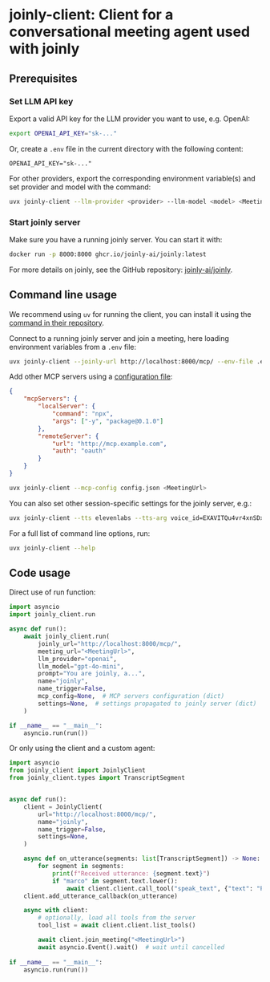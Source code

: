 
# joinly-client: Client for a conversational meeting agent used with joinly

## Prerequisites

### Set LLM API key

Export a valid API key for the LLM provider you want to use, e.g. OpenAI:
```bash
export OPENAI_API_KEY="sk-..."
```

Or, create a `.env` file in the current directory with the following content:
```dotenv
OPENAI_API_KEY="sk-..."
```

For other providers, export the corresponding environment variable(s) and set provider and model with the command:
```bash
uvx joinly-client --llm-provider <provider> --llm-model <model> <MeetingUrl>
```

### Start joinly server

Make sure you have a running joinly server. You can start it with:
```bash
docker run -p 8000:8000 ghcr.io/joinly-ai/joinly:latest
```
For more details on joinly, see the GitHub repository: [joinly-ai/joinly](https://github.com/joinly-ai/joinly).

## Command line usage

We recommend using `uv` for running the client, you can install it using the [command in their repository](https://github.com/astral-sh/uv#Installation).

Connect to a running joinly server and join a meeting, here loading environment variables from a `.env` file:
```bash
uvx joinly-client --joinly-url http://localhost:8000/mcp/ --env-file .env <MeetingUrl>
```

Add other MCP servers using a [configuration file](https://gofastmcp.com/clients/client#configuration-based-clients):
```json
{
    "mcpServers": {
        "localServer": {
            "command": "npx",
            "args": ["-y", "package@0.1.0"]
        },
        "remoteServer": {
            "url": "http://mcp.example.com",
            "auth": "oauth"
        }
    }
}
```

```bash
uvx joinly-client --mcp-config config.json <MeetingUrl>
```

You can also set other session-specific settings for the joinly server, e.g.:
```bash
uvx joinly-client --tts elevenlabs --tts-arg voice_id=EXAVITQu4vr4xnSDxMa6 --lang de <MeetingUrl>
```

For a full list of command line options, run:
```bash
uvx joinly-client --help
```

## Code usage

Direct use of run function:
```python
import asyncio
import joinly_client.run

async def run():
    await joinly_client.run(
        joinly_url="http://localhost:8000/mcp/",
        meeting_url="<MeetingUrl>",
        llm_provider="openai",
        llm_model="gpt-4o-mini",
        prompt="You are joinly, a...",
        name="joinly",
        name_trigger=False,
        mcp_config=None,  # MCP servers configuration (dict)
        settings=None,  # settings propagated to joinly server (dict)
    )

if __name__ == "__main__":
    asyncio.run(run())
```

Or only using the client and a custom agent:
```python
import asyncio
from joinly_client import JoinlyClient
from joinly_client.types import TranscriptSegment


async def run():
    client = JoinlyClient(
        url="http://localhost:8000/mcp/",
        name="joinly",
        name_trigger=False,
        settings=None,
    )

    async def on_utterance(segments: list[TranscriptSegment]) -> None:
        for segment in segments:
            print(f"Received utterance: {segment.text}")
            if "marco" in segment.text.lower():
                await client.client.call_tool("speak_text", {"text": "Polo!"})
    client.add_utterance_callback(on_utterance)

    async with client:
        # optionally, load all tools from the server
        tool_list = await client.client.list_tools()

        await client.join_meeting("<MeetingUrl>")
        await asyncio.Event().wait()  # wait until cancelled
        
if __name__ == "__main__":
    asyncio.run(run())
```
